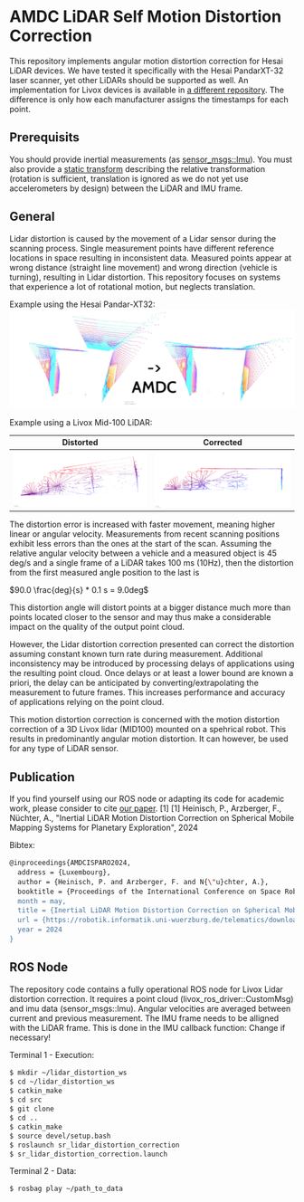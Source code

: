 # AMDC LiDAR Self Motion Distortion Correction
This repository implements angular motion distortion correction for Hesai LiDAR devices. 
We have tested it specifically with the Hesai PandarXT-32 laser scanner, yet other LiDARs should be supported as well. 
An implementation for Livox devices is available in [a different repository](https://github.com/deepcodin/AMDC).
The difference is only how each manufacturer assigns the timestamps for each point. 

## Prerequisits

You should provide inertial measurements (as [sensor_msgs::Imu](http://docs.ros.org/en/noetic/api/sensor_msgs/html/msg/Imu.html)).
You must also provide a [static transform](http://wiki.ros.org/tf#static_transform_publisher) describing the relative transformation (rotation is sufficient, translation is ignored as we do not yet use accelerometers by design) between the LiDAR and IMU frame. 

## General

Lidar distortion is caused by the movement of a Lidar sensor during the scanning process.
Single measurement points have different reference locations in space resulting in inconsistent data.
Measured points appear at wrong distance (straight line movement) and wrong direction (vehicle is turning), resulting in Lidar distortion.
This repository focuses on systems that experience a lot of rotational motion, but neglects translation.

Example using the Hesai Pandar-XT32:
![Hesai distortion](img/amdc.png)

Example using a Livox Mid-100 LiDAR:

Distorted           |  Corrected
:-------------------------:|:-------------------------:
![Lidar distortion](img/scan10_side_n2.png) | ![Lidar corrected](img/scan10_side2.png)

The distortion error is increased with faster movement, meaning higher linear or angular velocity.
Measurements from recent scanning positions exhibit less errors than the ones at the start of the scan.
Assuming the relative angular velocity between a vehicle and a measured object is 45 deg/s and a single frame of a LiDAR takes 100 ms (10Hz), then the distortion from the first measured angle position to the last is

$90.0 \frac{deg}{s} * 0.1 s = 9.0deg$

This distortion angle will distort points at a bigger distance much more than points located closer to the sensor and may thus make a considerable impact on the quality of the output point cloud.

However, the Lidar distortion correction presented can correct the distortion assuming constant known turn rate during measurement.
Additional inconsistency may be introduced by processing delays of applications using the resulting point cloud.
Once delays or at least a lower bound are known a priori, the delay can be anticipated by converting/extrapolating the measurement to future frames.
This increases performance and accuracy of applications relying on the point cloud.

This motion distortion correction is concerned with the motion distortion correction of a 3D Livox lidar (MID100) mounted on a spehrical robot. This results in predominantly angular motion distortion. It can however, be used for any type of LiDAR sensor.

## Publication 

If you find yourself using our ROS node or adapting its code for academic work, please consider to cite [our paper](https://robotik.informatik.uni-wuerzburg.de/telematics/download/iSpaRo2024.pdf). [1]
[1] Heinisch, P., Arzberger, F., Nüchter, A., "Inertial LiDAR Motion Distortion Correction on Spherical Mobile Mapping Systems for Planetary Exploration", 2024

Bibtex:
```bash
@inproceedings{AMDCISPARO2024,
  address = {Luxembourg},
  author = {Heinisch, P. and Arzberger, F. and N{\"u}chter, A.},
  booktitle = {Proceedings of the International Conference on Space Robotics (iSpaRo '24)},
  month = may,
  title = {Inertial LiDAR Motion Distortion Correction on Spherical Mobile Mapping Systems for Planetary Exploration},
  url = {https://robotik.informatik.uni-wuerzburg.de/telematics/download/iSpaRo2024.pdf},
  year = 2024
}
```

## ROS Node

The repository code contains a fully operational ROS node for Livox Lidar distortion correction.
It requires a point cloud (livox_ros_driver::CustomMsg) and imu data (sensor_msgs::Imu).
Angular velocities are averaged between current and previous measurement. The IMU frame needs to be alligned with the LiDAR frame. This is done in the IMU callback function: Change if necessary!

Terminal 1 - Execution:
```
$ mkdir ~/lidar_distortion_ws
$ cd ~/lidar_distortion_ws
$ catkin_make
$ cd src
$ git clone
$ cd ..
$ catkin_make
$ source devel/setup.bash
$ roslaunch sr_lidar_distortion_correction
$ sr_lidar_distortion_correction.launch
```

Terminal 2 - Data:
```
$ rosbag play ~/path_to_data
```
